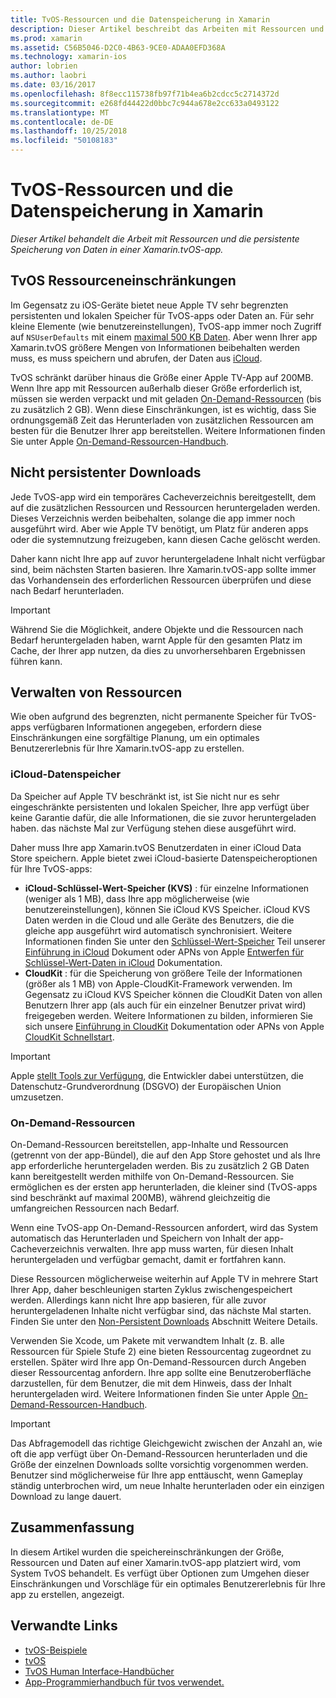 ```yaml
---
title: TvOS-Ressourcen und die Datenspeicherung in Xamarin
description: Dieser Artikel beschreibt das Arbeiten mit Ressourcen und die persistente Speicherung von Daten in einer TvOS-app mit Xamarin erstellt wurde. Es wird erläutert, iCloud, Data, Speicher und on-Demand-Ressourcen.
ms.prod: xamarin
ms.assetid: C56B5046-D2C0-4B63-9CE0-ADAA0EFD368A
ms.technology: xamarin-ios
author: lobrien
ms.author: laobri
ms.date: 03/16/2017
ms.openlocfilehash: 8f8ecc115738fb97f71b4ea6b2cdcc5c2714372d
ms.sourcegitcommit: e268fd44422d0bbc7c944a678e2cc633a0493122
ms.translationtype: MT
ms.contentlocale: de-DE
ms.lasthandoff: 10/25/2018
ms.locfileid: "50108183"
---
```

# <a name="tvos-resources-and-data-storage-in-xamarin"></a>TvOS-Ressourcen und die Datenspeicherung in Xamarin

_Dieser Artikel behandelt die Arbeit mit Ressourcen und die persistente Speicherung von Daten in einer Xamarin.tvOS-app._

<a name="tvOS-Resource-Limitations" />

## <a name="tvos-resource-limitations"></a>TvOS Ressourceneinschränkungen

Im Gegensatz zu iOS-Geräte bietet neue Apple TV sehr begrenzten persistenten und lokalen Speicher für TvOS-apps oder Daten an. Für sehr kleine Elemente (wie benutzereinstellungen), TvOS-app immer noch Zugriff auf `NSUserDefaults` mit einem [maximal 500 KB Daten](https://forums.developer.apple.com/message/50696#50696). Aber wenn Ihrer app Xamarin.tvOS größere Mengen von Informationen beibehalten werden muss, es muss speichern und abrufen, der Daten aus [iCloud](#iCloud-Data-Storage).

TvOS schränkt darüber hinaus die Größe einer Apple TV-App auf 200MB. Wenn Ihre app mit Ressourcen außerhalb dieser Größe erforderlich ist, müssen sie werden verpackt und mit geladen [On-Demand-Ressourcen](#On-Demand-Resources) (bis zu zusätzlich 2 GB). Wenn diese Einschränkungen, ist es wichtig, dass Sie ordnungsgemäß Zeit das Herunterladen von zusätzlichen Ressourcen am besten für die Benutzer Ihrer app bereitstellen. Weitere Informationen finden Sie unter Apple [On-Demand-Ressourcen-Handbuch](https://developer.apple.com/library/prerelease/tvos/documentation/FileManagement/Conceptual/On_Demand_Resources_Guide/index.html#//apple_ref/doc/uid/TP40015083).

<a name="Non-Persistent-Downloads" />

## <a name="non-persistent-downloads"></a>Nicht persistenter Downloads

Jede TvOS-app wird ein temporäres Cacheverzeichnis bereitgestellt, dem auf die zusätzlichen Ressourcen und Ressourcen heruntergeladen werden. Dieses Verzeichnis werden beibehalten, solange die app immer noch ausgeführt wird. Aber wie Apple TV benötigt, um Platz für anderen apps oder die systemnutzung freizugeben, kann diesen Cache gelöscht werden.

Daher kann nicht Ihre app auf zuvor heruntergeladene Inhalt nicht verfügbar sind, beim nächsten Starten basieren. Ihre Xamarin.tvOS-app sollte immer das Vorhandensein des erforderlichen Ressourcen überprüfen und diese nach Bedarf herunterladen.

> [!IMPORTANT]
> Während Sie die Möglichkeit, andere Objekte und die Ressourcen nach Bedarf heruntergeladen haben, warnt Apple für den gesamten Platz im Cache, der Ihrer app nutzen, da dies zu unvorhersehbaren Ergebnissen führen kann.




<a name="Managing-Resources" />

## <a name="managing-resources"></a>Verwalten von Ressourcen

Wie oben aufgrund des begrenzten, nicht permanente Speicher für TvOS-apps verfügbaren Informationen angegeben, erfordern diese Einschränkungen eine sorgfältige Planung, um ein optimales Benutzererlebnis für Ihre Xamarin.tvOS-app zu erstellen.

<a name="iCloud-Data-Storage" />

### <a name="icloud-data-storage"></a>iCloud-Datenspeicher

Da Speicher auf Apple TV beschränkt ist, ist Sie nicht nur es sehr eingeschränkte persistenten und lokalen Speicher, Ihre app verfügt über keine Garantie dafür, die alle Informationen, die sie zuvor heruntergeladen haben. das nächste Mal zur Verfügung stehen diese ausgeführt wird.

Daher muss Ihre app Xamarin.tvOS Benutzerdaten in einer iCloud Data Store speichern. Apple bietet zwei iCloud-basierte Datenspeicheroptionen für Ihre TvOS-apps:

- **iCloud-Schlüssel-Wert-Speicher (KVS)** : für einzelne Informationen (weniger als 1 MB), dass Ihre app möglicherweise (wie benutzereinstellungen), können Sie iCloud KVS Speicher. iCloud KVS Daten werden in die Cloud und alle Geräte des Benutzers, die die gleiche app ausgeführt wird automatisch synchronisiert. Weitere Informationen finden Sie unter den [Schlüssel-Wert-Speicher](~/ios/data-cloud/introduction-to-icloud.md) Teil unserer [Einführung in iCloud](~/ios/data-cloud/introduction-to-icloud.md) Dokument oder APNs von Apple [Entwerfen für Schlüssel-Wert-Daten in iCloud](https://developer.apple.com/library/prerelease/tvos/documentation/General/Conceptual/iCloudDesignGuide/Chapters/DesigningForKey-ValueDataIniCloud.html#//apple_ref/doc/uid/TP40012094-CH7) Dokumentation.
- **CloudKit** : für die Speicherung von größere Teile der Informationen (größer als 1 MB) von Apple-CloudKit-Framework verwenden. Im Gegensatz zu iCloud KVS Speicher können die CloudKit Daten von allen Benutzern Ihrer app (als auch für ein einzelner Benutzer privat wird) freigegeben werden. Weitere Informationen zu bilden, informieren Sie sich unsere [Einführung in CloudKit](~/ios/data-cloud/intro-to-cloudkit.md) Dokumentation oder APNs von Apple [CloudKit Schnellstart](https://developer.apple.com/library/prerelease/tvos/documentation/DataManagement/Conceptual/CloudKitQuickStart/Introduction/Introduction.html#//apple_ref/doc/uid/TP40014987).

> [!IMPORTANT]
> Apple [stellt Tools zur Verfügung](https://developer.apple.com/support/allowing-users-to-manage-data/), die Entwickler dabei unterstützen, die Datenschutz-Grundverordnung (DSGVO) der Europäischen Union umzusetzen.

<a name="On-Demand-Resources" />

### <a name="on-demand-resources"></a>On-Demand-Ressourcen

On-Demand-Ressourcen bereitstellen, app-Inhalte und Ressourcen (getrennt von der app-Bündel), die auf den App Store gehostet und als Ihre app erforderliche heruntergeladen werden. Bis zu zusätzlich 2 GB Daten kann bereitgestellt werden mithilfe von On-Demand-Ressourcen. Sie ermöglichen es der ersten app herunterladen, die kleiner sind (TvOS-apps sind beschränkt auf maximal 200MB), während gleichzeitig die umfangreichen Ressourcen nach Bedarf.

Wenn eine TvOS-app On-Demand-Ressourcen anfordert, wird das System automatisch das Herunterladen und Speichern von Inhalt der app-Cacheverzeichnis verwalten. Ihre app muss warten, für diesen Inhalt heruntergeladen und verfügbar gemacht, damit er fortfahren kann.

Diese Ressourcen möglicherweise weiterhin auf Apple TV in mehrere Start Ihrer App, daher beschleunigen starten Zyklus zwischengespeichert werden. Allerdings kann nicht Ihre app basieren, für alle zuvor heruntergeladenen Inhalte nicht verfügbar sind, das nächste Mal starten. Finden Sie unter den [Non-Persistent Downloads](#Non-Persistent-Downloads) Abschnitt Weitere Details.

Verwenden Sie Xcode, um Pakete mit verwandtem Inhalt (z. B. alle Ressourcen für Spiele Stufe 2) eine bieten Ressourcentag zugeordnet zu erstellen. Später wird Ihre app On-Demand-Ressourcen durch Angeben dieser Ressourcentag anfordern. Ihre app sollte eine Benutzeroberfläche darzustellen, für dem Benutzer, die mit dem Hinweis, dass der Inhalt heruntergeladen wird. Weitere Informationen finden Sie unter Apple [On-Demand-Ressourcen-Handbuch](https://developer.apple.com/library/prerelease/tvos/documentation/FileManagement/Conceptual/On_Demand_Resources_Guide/index.html#//apple_ref/doc/uid/TP40015083).

> [!IMPORTANT]
> Das Abfragemodell das richtige Gleichgewicht zwischen der Anzahl an, wie oft die app verfügt über On-Demand-Ressourcen herunterladen und die Größe der einzelnen Downloads sollte vorsichtig vorgenommen werden. Benutzer sind möglicherweise für Ihre app enttäuscht, wenn Gameplay ständig unterbrochen wird, um neue Inhalte herunterladen oder ein einzigen Download zu lange dauert.




<a name="Summary" />

## <a name="summary"></a>Zusammenfassung

In diesem Artikel wurden die speichereinschränkungen der Größe, Ressourcen und Daten auf einer Xamarin.tvOS-app platziert wird, vom System TvOS behandelt. Es verfügt über Optionen zum Umgehen dieser Einschränkungen und Vorschläge für ein optimales Benutzererlebnis für Ihre app zu erstellen, angezeigt.



## <a name="related-links"></a>Verwandte Links

- [tvOS-Beispiele](https://developer.xamarin.com/samples/tvos/all/)
- [tvOS](https://developer.apple.com/tvos/)
- [TvOS Human Interface-Handbücher](https://developer.apple.com/tvos/human-interface-guidelines/)
- [App-Programmierhandbuch für tvos verwendet.](https://developer.apple.com/library/prerelease/tvos/documentation/General/Conceptual/AppleTV_PG/)
